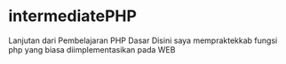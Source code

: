 # intermediatePHP
Lanjutan dari Pembelajaran PHP Dasar
Disini saya mempraktekkab fungsi php yang biasa diimplementasikan pada WEB
